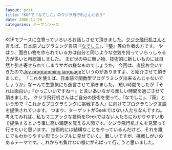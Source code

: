 ```yaml
---
layout: post
title: "KOFで『なでしこ』のクジラ飛行机さんと会う"
date: 2006-11-20
categories: オープンソース
---
```

KOFでブースに立寄っていろいろお話しさせて頂きました。[クジラ飛行机さん](http://www.kujirahand.com/)と言えば、日本語プログラミング言語『[なでしこ](http://nadesi.com/)』、『[葵](http://aoi-project.com/)』等の作者の方です。
やはり、面白い物を作られている方は自分と同じような空気を持っていらっしゃる方が多いと再認識しました。
まだ世の中に無い物、技術的に新しいものには自然と引き寄せられてしまうサガの様なものでしょうか。
今回は、直接お会いできたので[Joy programming language](http://en.wikipedia.org/wiki/Joy_(programming_language))というのがありますよ、と紹介させて頂きました。
『これを使えば、日本語で関数型プログラミング出来るんじゃないでしょうか』なーんて生意気にも進言させて頂きました。
短い時間でしたが『それは面白い』『かっこいいですねー』と言いあいながら楽しい時間を過ごさせて頂きました。
クジラ飛行机さんはご自分の技術を使って、『なでしこ』、『葵』という形で『これからプログラミングに挑戦する人』に向けてプログラミング言語を提供されています。
つまり、ターゲットがGeekではない人たちなんですね。
考えてみれば、私もマニアックな技術をGeekではない人たちにわかりやすい形で提供するという事に高い満足を覚える人間です。クジラ飛行机さんを見習って行きたいと思います。
技術的には結構なことをやっているんだけど、それを誰にでもわかりやすい形でシンプルに見せていく。
難しいですが、挑戦しがいのあるテーマです。これからも負けない様にがんばって行こうと思いました。
